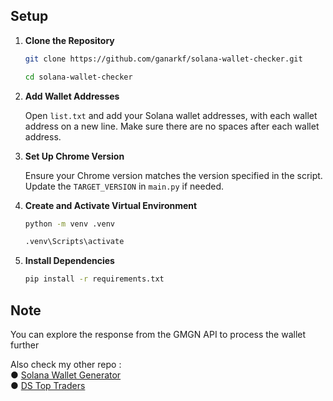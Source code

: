 ## Setup

1. **Clone the Repository**

   ```bash
   git clone https://github.com/ganarkf/solana-wallet-checker.git
   ```
   ```bash
   cd solana-wallet-checker
   ```

3. **Add Wallet Addresses**

   Open `list.txt` and add your Solana wallet addresses, with each wallet address on a new line.
   Make sure there are no spaces after each wallet address.

4. **Set Up Chrome Version**

   Ensure your Chrome version matches the version specified in the script. Update the `TARGET_VERSION` in `main.py` if needed.

5. **Create and Activate Virtual Environment**

   ```bash
   python -m venv .venv
   ```
   ```bash
   .venv\Scripts\activate
   ```

6. **Install Dependencies**

   ```bash
   pip install -r requirements.txt
   ```

## Note

You can explore the response from the GMGN API to process the wallet further

Also check my other repo : 
<br />● [Solana Wallet Generator](https://github.com/ganarkf/sol-wallet-generator)
<br />● [DS Top Traders](https://github.com/ganarkf/ds-top-traders)

